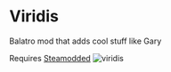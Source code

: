 # Viridis
Balatro mod that adds cool stuff like Gary

Requires [Steamodded](https://github.com/Steamodded/smods/wiki)
![viridis](https://github.com/user-attachments/assets/3badd07b-d42b-43ca-9f71-c7c7953365ad)
